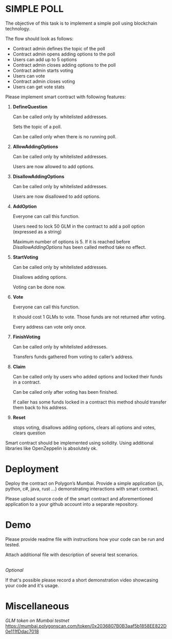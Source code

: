 # SIMPLE POLL

The objective of this task is to implement a simple poll using blockchain technology.

The flow should look as follows:

- Contract admin defines the topic of the poll
- Contract admin opens adding options to the poll
- Users can add up to 5 options
- Contract admin closes adding options to the poll
- Contract admin starts voting
- Users can vote
- Contract admin closes voting
- Users can get vote stats

Please implement smart contract with following features:

1. **DefineQuestion**

   Can be called only by whitelisted addresses.

   Sets the topic of a poll.

   Can be called only when there is no running poll.

1. **AllowAddingOptions**

   Can be called only by whitelisted addresses.

   Users are now allowed to add options.

1. **DisallowAddingOptions**

   Can be called only by whitelisted addresses.

   Users are now disallowed to add options.

1. **AddOption**

   Everyone can call this function.

   Users need to lock 50 GLM in the contract to add a poll option (expressed as a string)

   Maximum number of options is 5. If it is reached before _DisallowAddingOptions_ has been called method take no effect.

1. **StartVoting**

   Can be called only by whitelisted addresses.

   Disallows adding options.

   Voting can be done now.

1. **Vote**

   Everyone can call this function.

   It should cost 1 GLMs to vote. Those funds are not returned after voting.

   Every address can vote only once.

1. **FinishVoting**

   Can be called only by whitelisted addresses.

   Transfers funds gathered from voting to caller’s address.

1. **Claim**

   Can be called only by users who added options and locked their funds in a contract.

   Can be called only after voting has been finished.

   If caller has some funds locked in a contract this method should transfer them back to his address.

1. **Reset**

   stops voting, disallows adding options, clears all options and votes, clears question

Smart contract should be implemented using solidity. Using additional libraries like OpenZeppelin is absolutely ok.

# Deployment

Deploy the contract on Polygon’s Mumbai. Provide a simple application (js, python, c#, java, rust …) demonstrating interactions with smart contract.

Please upload source code of the smart contract and aforementioned application to a your github account into a separate repository.

# Demo

Please provide readme file with instructions how your code can be run and tested.

Attach additional file with description of several test scenarios.

\
_Optional_

If that's possible please record a short demonstration video showcasing your code and it's usage.

# Miscellaneous

_GLM token on Mumbai testnet_
https://mumbai.polygonscan.com/token/0x2036807B0B3aaf5b1858EE822D0e111fDdac7018
